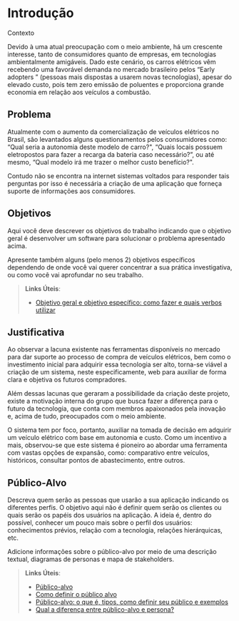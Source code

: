 # Introdução

Contexto 

Devido à uma atual preocupação com o meio ambiente, há um crescente interesse, tanto de consumidores quanto de empresas, em tecnologias ambientalmente amigáveis. Dado este cenário, os carros elétricos vêm recebendo uma favorável demanda no mercado brasileiro pelos “Early adopters ” (pessoas mais dispostas a usarem novas tecnologias), apesar do elevado custo, pois tem zero emissão de poluentes e proporciona grande economia em relação aos veículos a combustão. 

## Problema
Atualmente com o aumento da comercialização de veículos elétricos no Brasil, são levantados alguns questionamentos pelos consumidores como: “Qual seria a autonomia deste modelo de carro?", “Quais locais possuem eletropostos para fazer a recarga da bateria caso necessário?”, ou até mesmo, “Qual modelo irá me trazer o melhor custo benefício?".  

Contudo não se encontra na internet sistemas voltados para responder tais perguntas por isso é necessária a criação de uma aplicação que forneça suporte de informações aos consumidores. 

## Objetivos

Aqui você deve descrever os objetivos do trabalho indicando que o objetivo geral é desenvolver um software para solucionar o problema apresentado acima. 

Apresente também alguns (pelo menos 2) objetivos específicos dependendo de onde você vai querer concentrar a sua prática investigativa, ou como você vai aprofundar no seu trabalho.
 
> **Links Úteis**:
> - [Objetivo geral e objetivo específico: como fazer e quais verbos utilizar](https://blog.mettzer.com/diferenca-entre-objetivo-geral-e-objetivo-especifico/)

## Justificativa

Ao observar a lacuna existente nas ferramentas disponíveis no mercado para dar suporte ao processo de compra de veículos elétricos, bem como o investimento inicial para adquirir essa tecnologia ser alto, torna-se viável a criação de um sistema, neste especificamente, web para auxiliar de forma clara e objetiva os futuros compradores.

Além dessas lacunas que geraram a possibilidade da criação deste projeto, existe a motivação interna do grupo que busca fazer a diferença para o futuro da tecnologia, que conta com membros apaixonados pela inovação e, acima de tudo, preocupados com o meio ambiente.

O sistema tem por foco, portanto, auxiliar na tomada de decisão em adquirir um veículo elétrico com base em autonomia e custo. Como um incentivo a mais, observou-se que este sistema é pioneiro ao abordar uma ferramenta com vastas opções de expansão, como: comparativo entre veículos, históricos, consultar pontos de abastecimento, entre outros.

## Público-Alvo

Descreva quem serão as pessoas que usarão a sua aplicação indicando os diferentes perfis. O objetivo aqui não é definir quem serão os clientes ou quais serão os papéis dos usuários na aplicação. A ideia é, dentro do possível, conhecer um pouco mais sobre o perfil dos usuários: conhecimentos prévios, relação com a tecnologia, relações
hierárquicas, etc.

Adicione informações sobre o público-alvo por meio de uma descrição textual, diagramas de personas e mapa de stakeholders.

> **Links Úteis**:
> - [Público-alvo](https://blog.hotmart.com/pt-br/publico-alvo/)
> - [Como definir o público alvo](https://exame.com/pme/5-dicas-essenciais-para-definir-o-publico-alvo-do-seu-negocio/)
> - [Público-alvo: o que é, tipos, como definir seu público e exemplos](https://klickpages.com.br/blog/publico-alvo-o-que-e/)
> - [Qual a diferença entre público-alvo e persona?](https://rockcontent.com/blog/diferenca-publico-alvo-e-persona/)
